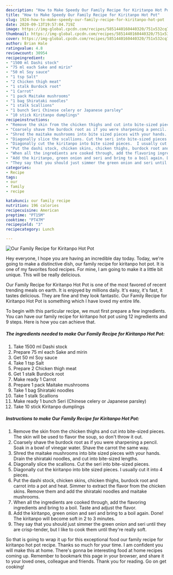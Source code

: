 ```yaml
---
description: "How to Make Speedy Our Family Recipe for Kiritanpo Hot Pot"
title: "How to Make Speedy Our Family Recipe for Kiritanpo Hot Pot"
slug: 1924-how-to-make-speedy-our-family-recipe-for-kiritanpo-hot-pot
date: 2020-09-13T19:57:04.719Z
image: https://img-global.cpcdn.com/recipes/5851440160440320/751x532cq70/our-family-recipe-for-kiritanpo-hot-pot-recipe-main-photo.jpg
thumbnail: https://img-global.cpcdn.com/recipes/5851440160440320/751x532cq70/our-family-recipe-for-kiritanpo-hot-pot-recipe-main-photo.jpg
cover: https://img-global.cpcdn.com/recipes/5851440160440320/751x532cq70/our-family-recipe-for-kiritanpo-hot-pot-recipe-main-photo.jpg
author: Brian Hale
ratingvalue: 4.8
reviewcount: 30954
recipeingredient:
- "1500 ml Dashi stock"
- "75 ml each Sake and mirin"
- "50 ml Soy sauce"
- "1 tsp Salt"
- "2 Chicken thigh meat"
- "1 stalk Burdock root"
- "1 Carrot"
- "1 pack Maitake mushrooms"
- "1 bag Shirataki noodles"
- "1 stalk Scallions"
- "1 bunch Seri Chinese celery or Japanese parsley"
- "10 stick Kiritanpo dumplings"
recipeinstructions:
- "Remove the skin from the chicken thighs and cut into bite-sized pieces. The skin will be used to flavor the soup, so don&#39;t throw it out."
- "Coarsely shave the burdock root as if you were sharpening a pencil. Soak in a bowl of vinegar water. Shave the carrot the same way."
- "Shred the maitake mushrooms into bite sized pieces with your hands. Drain the shirataki noodles, and cut into bite-sized lengths."
- "Diagonally slice the scallions. Cut the seri into bite-sized pieces."
- "Diagonally cut the kiritanpo into bite sized pieces.  I usually cut it into 4 pieces."
- "Put the dashi stock, chicken skins, chicken thighs, burdock root and carrot into a pot and heat.  Simmer to extract the flavor from the chicken skins. Remove them and add the shirataki noodles and maitake mushrooms."
- "When all the ingredients are cooked through, add the flavoring ingredients and bring to a boil. Taste and adjust the flavor."
- "Add the kiritanpo, green onion and seri and bring to a boil again. Done!  The kiritanpo will become soft in 2 to 3 minutes."
- "They say that you should just simmer the green onion and seri until they are crisp-tender, but I like to cook them until they&#39;re really soft."
categories:
- Recipe
tags:
- our
- family
- recipe

katakunci: our family recipe 
nutrition: 196 calories
recipecuisine: American
preptime: "PT15M"
cooktime: "PT47M"
recipeyield: "3"
recipecategory: Lunch

---
```



![Our Family Recipe for Kiritanpo Hot Pot](https://img-global.cpcdn.com/recipes/5851440160440320/751x532cq70/our-family-recipe-for-kiritanpo-hot-pot-recipe-main-photo.jpg)

Hey everyone, I hope you are having an incredible day today. Today, we're going to make a distinctive dish, our family recipe for kiritanpo hot pot. It is one of my favorites food recipes. For mine, I am going to make it a little bit unique. This will be really delicious.

Our Family Recipe for Kiritanpo Hot Pot is one of the most favored of recent trending meals on earth. It is enjoyed by millions daily. It's easy, it's fast, it tastes delicious. They are fine and they look fantastic. Our Family Recipe for Kiritanpo Hot Pot is something which I have loved my entire life.




To begin with this particular recipe, we must first prepare a few ingredients. You can have our family recipe for kiritanpo hot pot using 12 ingredients and 9 steps. Here is how you can achieve that.

<!--inarticleads1-->

##### The ingredients needed to make Our Family Recipe for Kiritanpo Hot Pot:

1. Take 1500 ml Dashi stock
1. Prepare 75 ml each Sake and mirin
1. Get 50 ml Soy sauce
1. Take 1 tsp Salt
1. Prepare 2 Chicken thigh meat
1. Get 1 stalk Burdock root
1. Make ready 1 Carrot
1. Prepare 1 pack Maitake mushrooms
1. Take 1 bag Shirataki noodles
1. Take 1 stalk Scallions
1. Make ready 1 bunch Seri (Chinese celery or Japanese parsley)
1. Take 10 stick Kiritanpo dumplings




<!--inarticleads2-->

##### Instructions to make Our Family Recipe for Kiritanpo Hot Pot:

1. Remove the skin from the chicken thighs and cut into bite-sized pieces. The skin will be used to flavor the soup, so don&#39;t throw it out.
1. Coarsely shave the burdock root as if you were sharpening a pencil. Soak in a bowl of vinegar water. Shave the carrot the same way.
1. Shred the maitake mushrooms into bite sized pieces with your hands. Drain the shirataki noodles, and cut into bite-sized lengths.
1. Diagonally slice the scallions. Cut the seri into bite-sized pieces.
1. Diagonally cut the kiritanpo into bite sized pieces.  I usually cut it into 4 pieces.
1. Put the dashi stock, chicken skins, chicken thighs, burdock root and carrot into a pot and heat.  Simmer to extract the flavor from the chicken skins. Remove them and add the shirataki noodles and maitake mushrooms.
1. When all the ingredients are cooked through, add the flavoring ingredients and bring to a boil. Taste and adjust the flavor.
1. Add the kiritanpo, green onion and seri and bring to a boil again. Done!  The kiritanpo will become soft in 2 to 3 minutes.
1. They say that you should just simmer the green onion and seri until they are crisp-tender, but I like to cook them until they&#39;re really soft.




So that is going to wrap it up for this exceptional food our family recipe for kiritanpo hot pot recipe. Thanks so much for your time. I am confident you will make this at home. There's gonna be interesting food at home recipes coming up. Remember to bookmark this page in your browser, and share it to your loved ones, colleague and friends. Thank you for reading. Go on get cooking!
